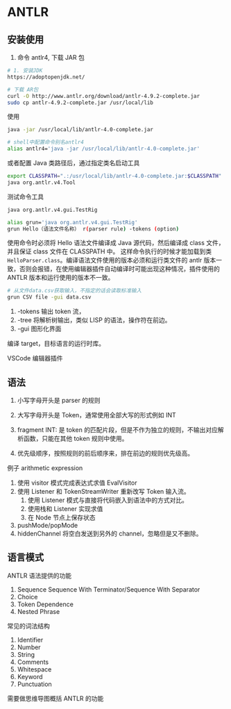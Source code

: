 # ANTLR

## 安装使用

1. 命令 antlr4, 下载 JAR 包

```bash
# 1. 安装JDK
https://adoptopenjdk.net/

# 下载 AR包
curl -O http://www.antlr.org/download/antlr-4.9.2-complete.jar
sudo cp antlr-4.9.2-complete.jar /usr/local/lib
```

使用

```bash
java -jar /usr/local/lib/antlr-4.0-complete.jar

# shell中配置命令别名antlr4
alias antlr4='java -jar /usr/local/lib/antlr-4.0-complete.jar'
```

或者配置 Java 类路径后，通过指定类名启动工具

```bash
export CLASSPATH=".:/usr/local/lib/antlr-4.0-complete.jar:$CLASSPATH"
java org.antlr.v4.Tool
```

测试命令工具

```bash
java org.antlr.v4.gui.TestRig

alias grun='java org.antlr.v4.gui.TestRig'
grun Hello（语法文件名称） r(parser rule) -tokens (option)
```

使用命令时必须将 Hello 语法文件编译成 Java 源代码，然后编译成 class 文件，并且保证 class 文件在 CLASSPATH 中。
这样命令执行的时候才能加载到类`HelloParser.class`。编译语法文件使用的版本必须和运行类文件的 antlr 版本一致，否则会报错，在使用编辑器插件自动编译时可能出现这种情况，插件使用的 ANTLR 版本和运行使用的版本不一致。

```bash
# 从文件data.csv获取输入，不指定的话会读取标准输入
grun CSV file -gui data.csv
```

1.  -tokens 输出 token 流，
1.  -tree 将解析树输出，类似 LISP 的语法，操作符在前边。
1.  -gui 图形化界面

编译 target，目标语言的运行时库。

VSCode 编辑器插件

## 语法

1. 小写字母开头是 parser 的规则
1. 大写字母开头是 Token，通常使用全部大写的形式例如 INT
1. fragment INT: 是 token 的匹配片段，但是不作为独立的规则，不输出对应解析函数，只能在其他 token 规则中使用。

1. 优先级顺序，按照规则的前后顺序来，排在前边的规则优先级高。

例子 arithmetic expression

1. 使用 visitor 模式完成表达式求值 EvalVisitor
1. 使用 Listener 和 TokenStreamWriter 重新改写 Token 输入流。
   1. 使用 Listener 模式与直接将代码嵌入到语法中的方式对比。
   1. 使用栈和 Listener 实现求值
   1. 在 Node 节点上保存状态
1. pushMode/popMode
1. hiddenChannel 将空白发送到另外的 channel，忽略但是又不删除。

## 语言模式

ANTLR 语法提供的功能

1. Sequence Sequence With Terminator/Sequence With Separator
1. Choice
1. Token Dependence
1. Nested Phrase

常见的词法结构

1. Identifier
1. Number
1. String
1. Comments
1. Whitespace
1. Keyword
1. Punctuation

需要做思维导图概括 ANTLR 的功能
